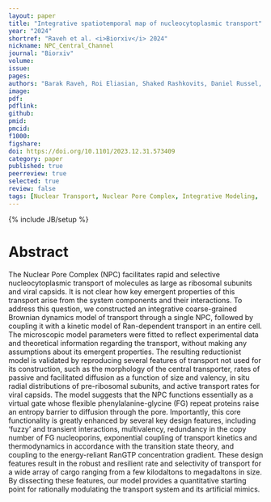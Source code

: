 ```yaml
---
layout: paper
title: "Integrative spatiotemporal map of nucleocytoplasmic transport"
year: "2024"
shortref: "Raveh et al. <i>Biorxiv</i> 2024"
nickname: NPC_Central_Channel
journal: "Biorxiv"
volume: 
issue: 
pages: 
authors: "Barak Raveh, Roi Eliasian, Shaked Rashkovits, Daniel Russel, Ryo Hayama, Samuel Sparks, Digvijay Singh, Roderick Lim, Elizabeth Villa, Michael P Rout, David Cowburn, Andrej Sali"
image: 
pdf: 
pdflink: 
github: 
pmid: 
pmcid: 
f1000: 
figshare: 
doi: https://doi.org/10.1101/2023.12.31.573409
category: paper
published: true
peerreview: true
selected: true
review: false
tags: [Nuclear Transport, Nuclear Pore Complex, Integrative Modeling,  Nuclear Basket, Cryo-electron tomography, nucleocytoplasmic transport, cryo-focused ion beam milling, Subtomogram Analysis]
---
```

{% include JB/setup %}

# Abstract 
The Nuclear Pore Complex (NPC) facilitates rapid and selective nucleocytoplasmic transport of molecules as large as ribosomal subunits and viral capsids. It is not clear how key emergent properties of this transport arise from the system components and their interactions. To address this question, we constructed an integrative coarse-grained Brownian dynamics model of transport through a single NPC, followed by coupling it with a kinetic model of Ran-dependent transport in an entire cell. The microscopic model parameters were fitted to reflect experimental data and theoretical information regarding the transport, without making any assumptions about its emergent properties. The resulting reductionist model is validated by reproducing several features of transport not used for its construction, such as the morphology of the central transporter, rates of passive and facilitated diffusion as a function of size and valency, in situ radial distributions of pre-ribosomal subunits, and active transport rates for viral capsids. The model suggests that the NPC functions essentially as a virtual gate whose flexible phenylalanine-glycine (FG) repeat proteins raise an entropy barrier to diffusion through the pore. Importantly, this core functionality is greatly enhanced by several key design features, including ‘fuzzy’ and transient interactions, multivalency, redundancy in the copy number of FG nucleoporins, exponential coupling of transport kinetics and thermodynamics in accordance with the transition state theory, and coupling to the energy-reliant RanGTP concentration gradient. These design features result in the robust and resilient rate and selectivity of transport for a wide array of cargo ranging from a few kilodaltons to megadaltons in size. By dissecting these features, our model provides a quantitative starting point for rationally modulating the transport system and its artificial mimics.
